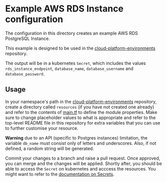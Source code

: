 # Example AWS RDS Instance configuration

The configuration in this directory creates an example AWS RDS PostgreSQL Instance.

This example is designed to be used in the [cloud-platform-environments](https://github.com/ministryofjustice/cloud-platform-environments/) repository.

The output will be in a kubernetes `Secret`, which includes the values `rds_instance_endpoint`, `database_name`, `database_username` and `database_password`.

## Usage

In your namespace's path in the [cloud-platform-environments](https://github.com/ministryofjustice/cloud-platform-environments/) repository, create a directory called `resources` (if you have not created one already) and refer to the contents of [main.tf](main.tf) to define the module properties. Make sure to change placeholder values to what is appropriate and refer to the top-level README file in this repository for extra variables that you can use to further customise your resource.

**Warning** due to an API (specific to Postgres instances) limitation, the variable `db_name` must consist only of letters and underscores. Also, if not defined, a random string will be generated.

Commit your changes to a branch and raise a pull request. Once approved, you can merge and the changes will be applied. Shortly after, you should be able to access the `Secret` on kubernetes and acccess the resources. You might want to refer to the [documentation on Secrets](https://kubernetes.io/docs/concepts/configuration/secret/).
